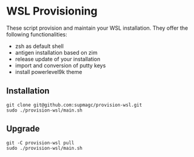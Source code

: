 # WSL Provisioning
These script provision and maintain your WSL installation. They offer the following functionalities:
- zsh as default shell
- antigen installation based on zim
- release update of your installation
- import and conversion of putty keys
- install powerlevel9k theme

## Installation
```shell
git clone git@github.com:supmagc/provision-wsl.git
sudo ./provision-wsl/main.sh
```

## Upgrade
```shell
git -C provision-wsl pull
sudo ./provision-wsl/main.sh
```

